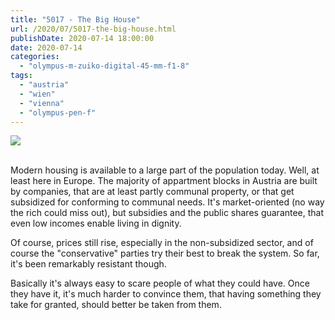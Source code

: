 ```yaml
---
title: "5017 - The Big House"
url: /2020/07/5017-the-big-house.html
publishDate: 2020-07-14 18:00:00
date: 2020-07-14
categories: 
  - "olympus-m-zuiko-digital-45-mm-f1-8"
tags: 
  - "austria"
  - "wien"
  - "vienna"
  - "olympus-pen-f"
---
```

<div class="container">
<div class="center"><a target="_blank" href="https://d25zfm9zpd7gm5.cloudfront.net/1200x1200/2018/20180612_074147_lr.jpg"><img class="webfeedsFeaturedVisual" src="https://d25zfm9zpd7gm5.cloudfront.net/0600x0600/2018/20180612_074147_lr.jpg" /></a></div>
</div>
<br />

Modern housing is available to a large part of the population today.
Well, at least here in Europe. The majority of appartment blocks in
Austria are built by companies, that are at least partly communal
property, or that get subsidized for conforming to communal needs.
It's market-oriented (no way the rich could miss out), but subsidies
and the public shares guarantee, that even low incomes enable living
in dignity.

Of course, prices still rise, especially in the non-subsidized
sector, and of course the "conservative" parties try their best to
break the system. So far, it's been remarkably resistant though.

Basically it's always easy to scare people of what they could have.
Once they have it, it's much harder to convince them, that having
something they take for granted, should better be taken from them.